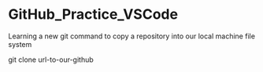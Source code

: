 # GitHub_Practice_VSCode

<p>
Learning a new git command to copy a repository into our local machine file system
</p>
<p>
    <stron>
        git clone url-to-our-github
    </strong>
</p>